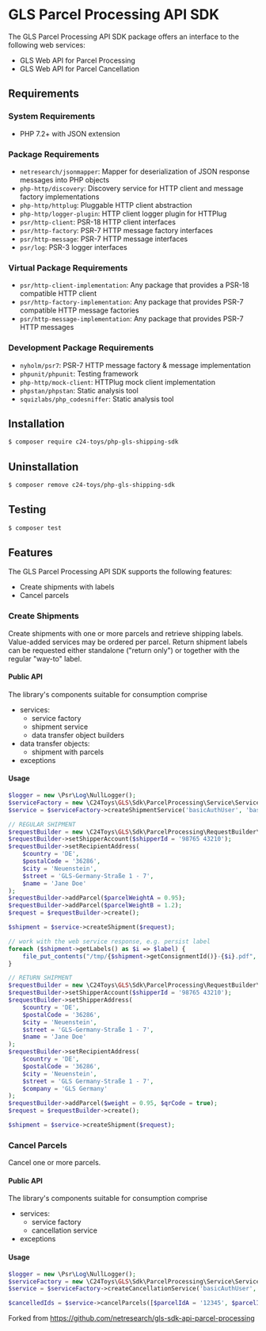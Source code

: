 # GLS Parcel Processing API SDK

The GLS Parcel Processing API SDK package offers an interface to the following web services:

- GLS Web API for Parcel Processing
- GLS Web API for Parcel Cancellation

## Requirements

### System Requirements

- PHP 7.2+ with JSON extension

### Package Requirements

- `netresearch/jsonmapper`: Mapper for deserialization of JSON response messages into PHP objects
- `php-http/discovery`: Discovery service for HTTP client and message factory implementations
- `php-http/httplug`: Pluggable HTTP client abstraction
- `php-http/logger-plugin`: HTTP client logger plugin for HTTPlug
- `psr/http-client`: PSR-18 HTTP client interfaces
- `psr/http-factory`: PSR-7 HTTP message factory interfaces
- `psr/http-message`: PSR-7 HTTP message interfaces
- `psr/log`: PSR-3 logger interfaces

### Virtual Package Requirements

- `psr/http-client-implementation`: Any package that provides a PSR-18 compatible HTTP client
- `psr/http-factory-implementation`: Any package that provides PSR-7 compatible HTTP message factories
- `psr/http-message-implementation`: Any package that provides PSR-7 HTTP messages

### Development Package Requirements

- `nyholm/psr7`: PSR-7 HTTP message factory & message implementation
- `phpunit/phpunit`: Testing framework
- `php-http/mock-client`: HTTPlug mock client implementation
- `phpstan/phpstan`: Static analysis tool
- `squizlabs/php_codesniffer`: Static analysis tool

## Installation

```bash
$ composer require c24-toys/php-gls-shipping-sdk
```

## Uninstallation

```bash
$ composer remove c24-toys/php-gls-shipping-sdk
```

## Testing

```bash
$ composer test
```

## Features

The GLS Parcel Processing API SDK supports the following features:

* Create shipments with labels
* Cancel parcels

### Create Shipments

Create shipments with one or more parcels and retrieve shipping labels.
Value-added services may be ordered per parcel. Return shipment labels
can be requested either standalone ("return only") or together with the
regular "way-to" label.

#### Public API

The library's components suitable for consumption comprise

* services:
  * service factory
  * shipment service
  * data transfer object builders
* data transfer objects:
  * shipment with parcels
* exceptions

#### Usage

```php
$logger = new \Psr\Log\NullLogger();
$serviceFactory = new \C24Toys\GLS\Sdk\ParcelProcessing\Service\ServiceFactory();
$service = $serviceFactory->createShipmentService('basicAuthUser', 'basicAuthPass', $logger, $sandbox = true);

// REGULAR SHIPMENT
$requestBuilder = new \C24Toys\GLS\Sdk\ParcelProcessing\RequestBuilder\ShipmentRequestBuilder();
$requestBuilder->setShipperAccount($shipperId = '98765 43210');
$requestBuilder->setRecipientAddress(
    $country = 'DE',
    $postalCode = '36286',
    $city = 'Neuenstein',
    $street = 'GLS-Germany-Straße 1 - 7',
    $name = 'Jane Doe'
);
$requestBuilder->addParcel($parcelWeightA = 0.95);
$requestBuilder->addParcel($parcelWeightB = 1.2);
$request = $requestBuilder->create();

$shipment = $service->createShipment($request);

// work with the web service response, e.g. persist label
foreach ($shipment->getLabels() as $i => $label) {
    file_put_contents("/tmp/{$shipment->getConsignmentId()}-{$i}.pdf", $label);
}

// RETURN SHIPMENT
$requestBuilder = new \C24Toys\GLS\Sdk\ParcelProcessing\RequestBuilder\ReturnShipmentRequestBuilder();
$requestBuilder->setShipperAccount($shipperId = '98765 43210');
$requestBuilder->setShipperAddress(
    $country = 'DE',
    $postalCode = '36286',
    $city = 'Neuenstein',
    $street = 'GLS-Germany-Straße 1 - 7',
    $name = 'Jane Doe'
);
$requestBuilder->setRecipientAddress(
    $country = 'DE',
    $postalCode = '36286',
    $city = 'Neuenstein',
    $street = 'GLS Germany-Straße 1 - 7',
    $company = 'GLS Germany'
);
$requestBuilder->addParcel($weight = 0.95, $qrCode = true);
$request = $requestBuilder->create();

$shipment = $service->createShipment($request);
```

### Cancel Parcels

Cancel one or more parcels.

#### Public API

The library's components suitable for consumption comprise

* services:
  * service factory
  * cancellation service
* exceptions

#### Usage

```php
$logger = new \Psr\Log\NullLogger();
$serviceFactory = new \C24Toys\GLS\Sdk\ParcelProcessing\Service\ServiceFactory();
$service = $serviceFactory->createCancellationService('basicAuthUser', 'basicAuthPass', $logger, $sandbox = true);

$cancelledIds = $service->cancelParcels([$parcelIdA = '12345', $parcelIdB = '54321']);
```

Forked from https://github.com/netresearch/gls-sdk-api-parcel-processing
